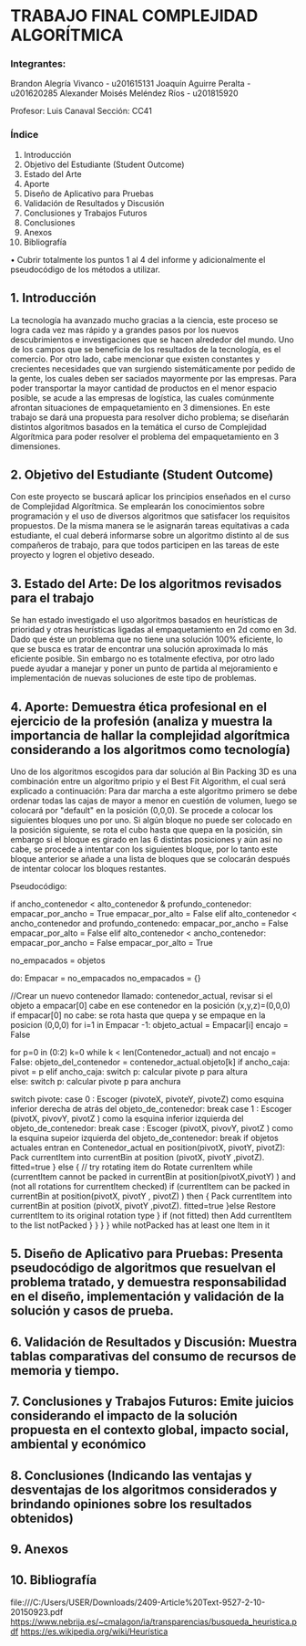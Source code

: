 # TRABAJO FINAL COMPLEJIDAD ALGORÍTMICA

### Integrantes:
Brandon Alegría Vivanco - u201615131
Joaquín Aguirre Peralta - u201620285
Alexander Moisés Meléndez Ríos - u201815920

Profesor:	Luis Canaval
Sección:	CC41

### Índice

1. Introducción
2. Objetivo del Estudiante (Student Outcome)
3. Estado del Arte
4. Aporte
5. Diseño de Aplicativo para Pruebas
6. Validación de Resultados y Discusión
7. Conclusiones y Trabajos Futuros
8. Conclusiones
9. Anexos
10. Bibliografía

• Cubrir totalmente los puntos 1 al 4 del informe y adicionalmente el pseudocódigo de los métodos a utilizar.

## 1. Introducción
La tecnología ha avanzado mucho gracias a la ciencia, este proceso se logra cada vez mas rápido y a grandes pasos por los nuevos descubrimientos e investigaciones que se hacen alrededor del mundo. Uno de los campos que se beneficia de los resultados de la tecnología, es el comercio. Por otro lado, cabe mencionar que existen constantes y crecientes necesidades que van surgiendo sistemáticamente por pedido de la gente, los cuales deben ser saciados mayormente por las empresas. 
Para poder transportar la mayor cantidad de productos en el menor espacio posible, se acude a las empresas de logística, las cuales comúnmente afrontan situaciones de empaquetamiento en 3 dimensiones. 
En este trabajo se dará una propuesta para resolver dicho problema; se diseñarán distintos algoritmos basados en la temática el curso de Complejidad Algorítmica para poder resolver el problema del empaquetamiento en 3 dimensiones.


## 2. Objetivo del Estudiante (Student Outcome)
Con este proyecto se buscará aplicar los principios enseñados en el curso de Complejidad Algorítmica. Se emplearán los conocimientos sobre programación y el uso de diversos algoritmos que satisfacer los requisitos propuestos. De la misma manera se le asignarán tareas equitativas a cada estudiante, el cual deberá informarse sobre un algoritmo distinto al de sus compañeros de trabajo, para que todos participen en las tareas de este proyecto y logren el objetivo deseado.


## 3. Estado del Arte: De los algoritmos revisados para el trabajo
Se han estado investigado el uso algoritmos basados en heurísticas de prioridad y otras heurísticas ligadas al empaquetamiento en 2d como en 3d. Dado que éste un problema que no tiene una solución 100% eficiente, lo que se busca es tratar de encontrar una solución aproximada lo más eficiente posible. Sin embargo no es totalmente efectiva, por otro lado puede ayudar a manejar y poner un punto de partida al mejoramiento e implementación de nuevas soluciones de este tipo de problemas.

## 4. Aporte: Demuestra ética profesional en el ejercicio de la profesión (analiza y muestra la importancia de hallar la complejidad algorítmica considerando a los algoritmos como tecnología)
Uno de los algoritmos escogidos para dar solución al Bin Packing 3D es una combinación entre un algoritmo pripio y el Best Fit Algorithm, el cual será explicado a continuación:
Para dar marcha a este algoritmo primero se debe ordenar todas las cajas de mayor a menor en cuestión de volumen, luego se colocará por "default" en la posición (0,0,0). Se procede a colocar los siguientes bloques uno por uno. Si algún bloque no puede ser colocado en la posición siguiente, se rota el cubo hasta que quepa en la posición, sin embargo si el bloque es girado en las 6 distintas posiciones y aún así no cabe, se procede a intentar con los siguientes bloque, por lo tanto este bloque anterior se añade a una lista de bloques que se colocarán después de intentar colocar los bloques restantes.  

Pseudocódigo:

if ancho_contenedor < alto_contenedor & profundo_contenedor:
  empacar_por_ancho = True
  empacar_por_alto = False 
elif alto_contenedor < ancho_contenedor and profundo_contenedo:
  empacar_por_ancho = False
  empacar_por_alto = False
elif alto_contenedor < ancho_contenedor:
  empacar_por_ancho = False
  empacar_por_alto = True
  
  no_empacados = objetos
  
 
do:
  Empacar = no_empacados
  no_empacados = {}
  
  //Crear un nuevo contenedor llamado: contenedor_actual, revisar si el objeto a empacar[0] cabe en ese contenedor en la posición         (x,y,z)=(0,0,0)  
  if empacar[0] no cabe:
    se rota hasta que quepa y se empaque en la posicion (0,0,0)
  for i=1 in Empacar -1:
    objeto_actual = Empacar[i]
    encajo = False
    
  for p=0 in (0:2)
    k=0
    while k < len(Contenedor_actual) and not encajo = False:
      objeto_del_contenedor = contenedor_actual.objeto[k]
        if ancho_caja:
          pivot = p
        elif ancho_caja:
          switch p:
            calcular pivote p para altura    
        else: 
          switch p:
            calcular pivote p para anchura
  
  
  switch pivote:
    case 0 : Escoger (pivoteX, pivoteY, pivoteZ) como esquina inferior derecha de atrás del objeto_de_contenedor: break
    case 1 : Escoger (pivotX, pivovY, pivotZ ) como la esquina inferior izquierda del objeto_de_contenedor: break
    case  : Escoger (pivotX, pivovY, pivotZ ) como la esquina supeior izquierda del objeto_de_contenedor: break
    if objetos actuales entran en Contenedor_actual en position(pivotX, pivotY, pivotZ):
    Pack currentItem into currentBin at position (pivotX, pivotY ,pivotZ).
    fitted=true
  }
  else
  { // try rotating item
  do
  Rotate currenItem
  while (currentItem cannot be
  packed in currentBin at
  position(pivotX,pivotY) )
  and (not all
  rotations for currentItem
  checked)
  if (currentItem can be packed
  in currentBin at
  position(pivotX, pivotY ,
  pivotZ) ) then
  {
  Pack currentItem into
  currentBin at position
  (pivotX, pivotY ,pivotZ).
  fitted=true
  }else
  Restore currentItem to
  its original rotation type
  }
  if (not fitted) then
  Add currentItem to the list
  notPacked
  }
  }
  }
  } while notPacked has at least one
  Item in it
  
  
  

## 5. Diseño de Aplicativo para Pruebas: Presenta pseudocódigo de algoritmos que resuelvan el problema tratado, y demuestra responsabilidad en el diseño, implementación y validación de la solución y casos de prueba.

## 6. Validación de Resultados y Discusión: Muestra tablas comparativas del consumo de recursos de memoria y tiempo.

## 7. Conclusiones y Trabajos Futuros: Emite juicios considerando el impacto de la solución propuesta en el contexto global, impacto social, ambiental y económico

## 8. Conclusiones (Indicando las ventajas y desventajas de los algoritmos considerados y brindando opiniones sobre los resultados obtenidos)

## 9. Anexos

## 10. Bibliografía
file:///C:/Users/USER/Downloads/2409-Article%20Text-9527-2-10-20150923.pdf
https://www.nebrija.es/~cmalagon/ia/transparencias/busqueda_heuristica.pdf
https://es.wikipedia.org/wiki/Heurística

